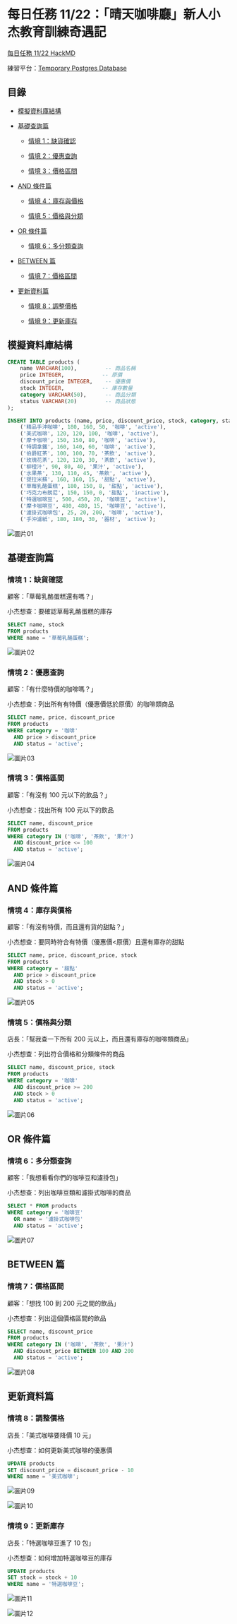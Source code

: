 # 每日任務 11/22：「晴天咖啡廳」新人小杰教育訓練奇遇記

[每日任務 11/22 HackMD](https://hackmd.io/uUMshrkYQQmR2O4DfvBeFQ?view)

練習平台：[Temporary Postgres Database](https://pg-sql.com/)

## 目錄

- [模擬資料庫結構](#模擬資料庫結構)

- [基礎查詢篇](#基礎查詢篇)

  - [情境 1：缺貨確認](#情境-1缺貨確認)

  - [情境 2：優惠查詢](#情境-2優惠查詢)

  - [情境 3：價格區間](#情境-3價格區間)

- [AND 條件篇](#and-條件篇)

  - [情境 4：庫存與價格](#情境-4庫存與價格)

  - [情境 5：價格與分類](#情境-5價格與分類)

- [OR 條件篇](#or-條件篇)

  - [情境 6：多分類查詢](#情境-6多分類查詢)

- [BETWEEN 篇](#between-篇)

  - [情境 7：價格區間](#情境-7價格區間)

- [更新資料篇](#更新資料篇)

  - [情境 8：調整價格](#情境-8調整價格)

  - [情境 9：更新庫存](#情境-9更新庫存)

## 模擬資料庫結構

```sql
CREATE TABLE products (
    name VARCHAR(100),         -- 商品名稱
    price INTEGER,            -- 原價
    discount_price INTEGER,    -- 優惠價
    stock INTEGER,            -- 庫存數量
    category VARCHAR(50),      -- 商品分類
    status VARCHAR(20)         -- 商品狀態
);

INSERT INTO products (name, price, discount_price, stock, category, status) VALUES
    ('精品手沖咖啡', 180, 160, 50, '咖啡', 'active'),
    ('美式咖啡', 120, 120, 100, '咖啡', 'active'),
    ('摩卡咖啡', 150, 150, 80, '咖啡', 'active'),
    ('特調拿鐵', 160, 140, 60, '咖啡', 'active'),
    ('伯爵紅茶', 100, 100, 70, '茶飲', 'active'),
    ('玫瑰花茶', 120, 120, 30, '茶飲', 'active'),
    ('柳橙汁', 90, 80, 40, '果汁', 'active'),
    ('水果茶', 130, 110, 45, '茶飲', 'active'),
    ('提拉米蘇', 160, 160, 15, '甜點', 'active'),
    ('草莓乳酪蛋糕', 180, 150, 8, '甜點', 'active'),
    ('巧克力布朗尼', 150, 150, 0, '甜點', 'inactive'),
    ('特選咖啡豆', 500, 450, 20, '咖啡豆', 'active'),
    ('摩卡咖啡豆', 480, 480, 15, '咖啡豆', 'active'),
    ('濾掛式咖啡包', 25, 20, 200, '咖啡', 'active'),
    ('手沖濾紙', 180, 180, 30, '器材', 'active');
```

![圖片01](./images/01.PNG)

## 基礎查詢篇

### 情境 1：缺貨確認

顧客：「草莓乳酪蛋糕還有嗎？」

小杰想查：要確認草莓乳酪蛋糕的庫存

```sql
SELECT name, stock
FROM products
WHERE name = '草莓乳酪蛋糕';
```

![圖片02](./images/02.PNG)

### 情境 2：優惠查詢

顧客：「有什麼特價的咖啡嗎？」

小杰想查：列出所有有特價（優惠價低於原價）的咖啡類商品

```sql
SELECT name, price, discount_price
FROM products
WHERE category = '咖啡'
  AND price > discount_price
  AND status = 'active';
```

![圖片03](./images/03.PNG)

### 情境 3：價格區間

顧客：「有沒有 100 元以下的飲品？」

小杰想查：找出所有 100 元以下的飲品

```sql
SELECT name, discount_price
FROM products
WHERE category IN ('咖啡', '茶飲', '果汁')
  AND discount_price <= 100
  AND status = 'active';
```

![圖片04](./images/04.PNG)

## AND 條件篇

### 情境 4：庫存與價格

顧客：「有沒有特價，而且還有貨的甜點？」

小杰想查：要同時符合有特價（優惠價<原價）且還有庫存的甜點

```sql
SELECT name, price, discount_price, stock
FROM products
WHERE category = '甜點'
  AND price > discount_price
  AND stock > 0
  AND status = 'active';
```

![圖片05](./images/05.PNG)

### 情境 5：價格與分類

店長：「幫我查一下所有 200 元以上，而且還有庫存的咖啡類商品」

小杰想查：列出符合價格和分類條件的商品

```sql
SELECT name, discount_price, stock
FROM products
WHERE category = '咖啡'
  AND discount_price >= 200
  AND stock > 0
  AND status = 'active';
```

![圖片06](./images/06.PNG)

## OR 條件篇

### 情境 6：多分類查詢

顧客：「我想看看你們的咖啡豆和濾掛包」

小杰想查：列出咖啡豆類和濾掛式咖啡的商品

```sql
SELECT * FROM products
WHERE category = '咖啡豆'
  OR name = '濾掛式咖啡包'
  AND status = 'active';
```

![圖片07](./images/07.PNG)

## BETWEEN 篇

### 情境 7：價格區間

顧客：「想找 100 到 200 元之間的飲品」

小杰想查：列出這個價格區間的飲品

```sql
SELECT name, discount_price
FROM products
WHERE category IN ('咖啡', '茶飲', '果汁')
  AND discount_price BETWEEN 100 AND 200
  AND status = 'active';
```

![圖片08](./images/08.PNG)

## 更新資料篇

### 情境 8：調整價格

店長：「美式咖啡要降價 10 元」

小杰想查：如何更新美式咖啡的優惠價

```sql
UPDATE products
SET discount_price = discount_price - 10
WHERE name = '美式咖啡';
```

![圖片09](./images/09.PNG)

![圖片10](./images/10.PNG)

### 情境 9：更新庫存

店長：「特選咖啡豆進了 10 包」

小杰想查：如何增加特選咖啡豆的庫存

```sql
UPDATE products
SET stock = stock + 10
WHERE name = '特選咖啡豆';
```

![圖片11](./images/11.PNG)

![圖片12](./images/12.PNG)
